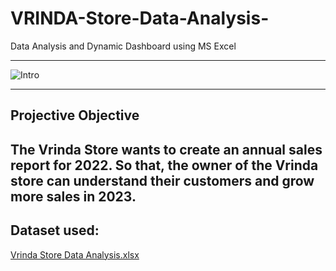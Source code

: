 # VRINDA-Store-Data-Analysis-
Data Analysis and Dynamic Dashboard using MS Excel


----



![Intro](https://github.com/soma-ramesh/VRINDA-Store-Data-Analysis/assets/143477687/de259e4d-84e4-428f-adc3-d4aae282ca04)

----
 

## Projective Objective
The Vrinda Store wants to create an annual sales report for 2022. So that, the owner of the Vrinda store can understand their customers and grow more sales in 2023.
---
## Dataset used:
[Vrinda Store Data Analysis.xlsx](https://github.com/soma-ramesh/VRINDA-Store-Data-Analysis/files/12706250/Vrinda.Store.Data.Analysis.xlsx)
